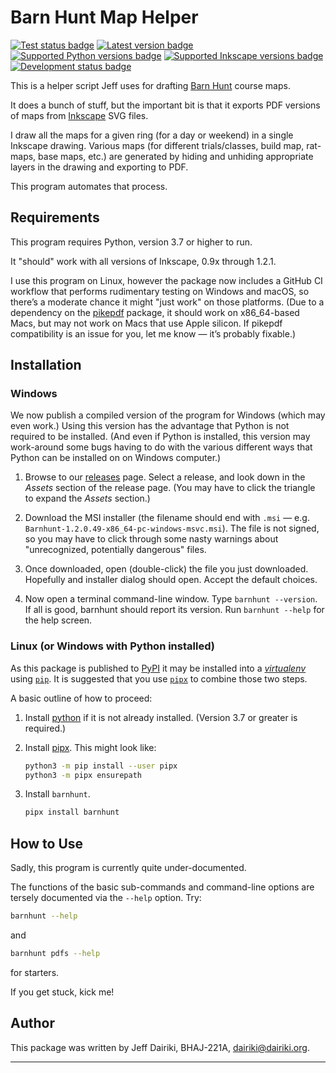 # Barn Hunt Map Helper

[![Test status badge](https://img.shields.io/github/actions/workflow/status/barnhunt/barnhunt/ci.yml?label=tests)](https://github.com/barnhunt/barnhunt/actions/workflows/ci.yml)
[![Latest version badge](https://img.shields.io/pypi/v/barnhunt.svg)](https://pypi.org/project/barnhunt/)
[![Supported Python versions badge](https://img.shields.io/pypi/pyversions/barnhunt.svg)](https://pypi.org/project/barnhunt/)
[![Supported Inkscape versions badge](https://img.shields.io/badge/Inkscape-0.9x%E2%80%931.2.2-blue.svg?logo=inkscape)](https://inkscape.org/)
[![Development status badge](https://img.shields.io/pypi/status/barnhunt.svg)](https://pypi.org/project/barnhunt/)

This is a helper script Jeff uses for drafting [Barn Hunt][] course
maps.

It does a bunch of stuff, but the important bit is that it exports PDF
versions of maps from [Inkscape][] SVG files.

I draw all the maps for a given ring (for a day or weekend) in a
single Inkscape drawing.  Various maps (for different trials/classes,
build map, rat-maps, base maps, etc.) are generated by hiding and
unhiding appropriate layers in the drawing and exporting to PDF.

This program automates that process.

## Requirements

This program requires Python, version 3.7 or higher to run.

It "should" work with all versions of Inkscape, 0.9x through 1.2.1.

I use this program on Linux, however the package now includes a GitHub
CI workflow that performs rudimentary testing on Windows and macOS, so
there’s a moderate chance it might "just work" on those platforms.
(Due to a dependency on the [pikepdf][] package, it should work on
x86_64-based Macs, but may not work on Macs that use Apple silicon. If
pikepdf compatibility is an issue for you, let me know — it’s probably
fixable.)

## Installation

### Windows

We now publish a compiled version of the program for Windows (which may
even work.) Using this version has the advantage that Python is not required
to be installed. (And even if Python is installed, this version may work-around
some bugs having to do with the various different ways that Python can be
installed on on Windows computer.)

1. Browse to our [releases](https://github.com/barnhunt/barnhunt/releases/)
   page. Select a release, and look down in the *Assets* section of the
   release page. (You may have to click the triangle to expand the
   *Assets* section.)

2. Download the MSI installer (the filename should end with `.msi` —
   e.g. `Barnhunt-1.2.0.49-x86_64-pc-windows-msvc.msi`). The file
   is not signed, so you may have to click through some nasty warnings
   about "unrecognized, potentially dangerous" files.

3. Once downloaded, open (double-click) the file you just
   downloaded. Hopefully and installer dialog should open.  Accept the
   default choices.

4. Now open a terminal command-line window. Type `barnhunt
   --version`. If all is good, barnhunt should report its version. Run
   `barnhunt --help` for the help screen.


### Linux (or Windows with Python installed)

As this package is published to
[PyPI](https://pypi.org/project/barnhunt/) it may be installed into a
[_virtualenv_][venv] using [`pip`][pip]. It is suggested that you use
[`pipx`][pipx] to combine those two steps.

A basic outline of how to proceed:

1. Install [python][] if it is not already installed.  (Version 3.7 or
   greater is required.)

2. Install [pipx][].  This might look like:

   ```sh
   python3 -m pip install --user pipx
   python3 -m pipx ensurepath
   ```

3. Install `barnhunt`.

   ```sh
   pipx install barnhunt
   ```

## How to Use

Sadly, this program is currently quite under-documented.

The functions of the basic sub-commands and command-line options are
tersely documented via the `--help` option.  Try:

```sh
barnhunt --help
```

and

```sh
barnhunt pdfs --help
```

for starters.

If you get stuck, kick me!

## Author

This package was written by Jeff Dairiki, BHAJ-221A, <dairiki@dairiki.org>.

----

[Inkscape]: https://inkscape.org/ (The Inkscape home page)
[Barn Hunt]: https://www.barnhunt.com/ (Barn Hunt — a fabulous sport for dogs)
[python]: https://www.python.org/ (The Python home page)
[venv]: https://docs.python.org/3/library/venv.html
(Python venv module documentation)
[pipx]: https://pypa.github.io/pipx/ (The pipx home page)
[pip]: https://pip.pypa.io/en/stable/ (Documentation for pip)
[pikepdf]: https://pikepdf.readthedocs.io/en/latest/installation.html
(The Installation section of the pikepdf documentation)
